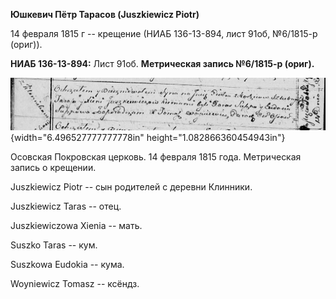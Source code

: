 **Юшкевич Пётр Тарасов (Juszkiewicz Piotr)**

14 февраля 1815 г -- крещение (НИАБ 136-13-894, лист 91об, №6/1815-р
(ориг)).

**НИАБ 136-13-894:** Лист 91об. **Метрическая запись №6/1815-р (ориг).**

![](./media/59e0a192e526fb1b739103fc47f081a710fa0761.png){width="6.496527777777778in"
height="1.082866360454943in"}

Осовская Покровская церковь. 14 февраля 1815 года. Метрическая запись о
крещении.

Juszkiewicz Piotr -- сын родителей с деревни Клинники.

Juszkiewicz Taras -- отец.

Juszkiewiczowa Xienia -- мать.

Suszko Taras -- кум.

Suszkowa Eudokia -- кума.

Woyniewicz Tomasz -- ксёндз.
